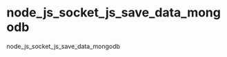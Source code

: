 node_js_socket_js_save_data_mongodb
===================================

node_js_socket_js_save_data_mongodb

